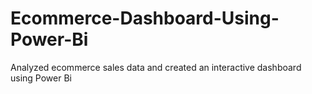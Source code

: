 # Ecommerce-Dashboard-Using-Power-Bi
Analyzed ecommerce sales data and created an interactive dashboard using Power Bi
